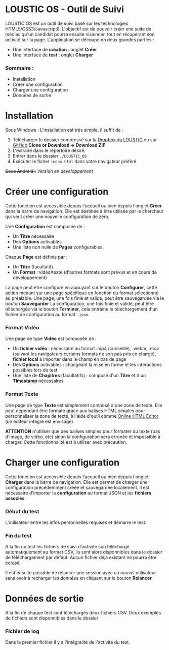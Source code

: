 ﻿# LOUSTIC OS - Outil de Suivi

LOUSTIC OS est un outil de suivi basé sur les technologies HTML5/CSS3/Javascript8.
L'objectif est de pouvoir créer une suite de médias qu'un candidat pourra ensuite visionner, tout en récupérant son activité sur la page. 
L'application se découpe en deux grandes parties :

 - Une interface de **création** : onglet **Créer**
 - Une interface de **test** : onglet **Charger**

### Sommaire :

 - Installation
 - Créer une configuration
 - Charger une configuration
 - Données de sortie

# Installation
Sous Windows :
L'installation est très simple, il suffit de :

 1. Télécharger le dossier compressé sur la [Dropbox du LOUSTIC](https://www.dropbox.com/home/Valentin%20Utiel-%20stage%20outil%20suivi) ou sur [GitHub](https://github.com/Valoute-GS/LOUSTICOSV/tree/v2) **Clone or Download -> Download ZIP**
 2. L'extraire dans le répertoire désiré.
 3. Entrer dans le dossier `./LOUSTIC_OS`
 4. Exécuter le ficher `index.html` dans votre navigateur préféré

~~Sous Android :~~
*Version en développement*

# Créer une configuration
Cette fonction est accessible depuis l'accueil ou bien depuis l'onglet **Créer** dans la barre de navigation.
Elle est destinée à être utilisée par le chercheur qui veut créer une nouvelle configuration de zéro.

Une **Configuration** est composée de :

 - Un **Titre** nécessaire
 - Des **Options** activables
 - Une liste non nulle de **Pages** configurables

Chaque **Page** est définie par :

 - Un **Titre** (facultatif)
 - Un **Format** : vidéo/texte (d'autres formats sont prévus et en cours de développement)

La page peut être configuré en appuyant sur le bouton **Configurer**, cette action menant sur une page spécifique en fonction du format sélectionné au préalable.
Une page, une fois finie et valide, peut être sauvegardée via le bouton **Sauvegarder**
La configuration, une fois finie et valide, peut être téléchargée via le bouton **Terminer**, cela entraine le téléchargement d'un fichier de configuration au format `.json`.

### Format Vidéo
Une page de type **Vidéo** est composée de :

 - Un **fichier vidéo** : nécessaire au format .mp4 (conseillé), .webm, .mov (suivant les navigateurs certains formats ne son pas pris en charge), **fichier local** à importer dans le champ en bas de page
 - Des **Options** activables : changeant la mise en forme et les interactions possibles lors du test
 - Une liste de **Chapitres** (facultatifs) :  composé d'un **Titre** et d'un **Timestamp** nécessaires

### Format Texte
Une page de type **Texte**  est simplement composé d'une zone de texte.
Elle peut cependant être formaté grace aux balises HTML simples pour personnaliser la zone de texte, à l'aide d'outil comme [Online HTML Editor](https://html-online.com/editor/) (un éditeur intégré est envisagé)

**ATTENTION** n'utiliser que des balises simples pour formater du texte (pas d'image, de vidéo, etc) sinon la configuration sera erronée et impossible à charger. Cette fonctionnalité est à utiliser avec précaution.

# Charger une configuration
Cette fonction est accessible depuis l'accueil ou bien depuis l'onglet **Charger** dans la barre de navigation. Elle est permet de charger une configuration précédemment créée et sauvegardée localement. Il est nécessaire d'importer la **configuration** au format JSON et les **fichiers associés**.

### Début du test
L'utilisateur entre les infos personnelles requises et démarre le test.

### Fin du test
A la fin du test les fichiers de suivi d'activité son téléchargé automatiquement au format CSV, ils sont alors disponnibles dans le dossier de téléchargement par défaut. Aucun fichier déjà existant ne pourra être écrasé.

Il est ensuite possible de relancer une session avec un nouvel utilisateur sans avoir à recharger les données en cliquant sur le bouton **Relancer**

# Données de sortie
A la fin de chaque test sont téléchargés deux fichiers CSV. Deux exemples de fichiers sont disponnibles dans le dossier 

### Fichier de log
Dans le premier fichier il y a l'intégralité de l'activité du test.
